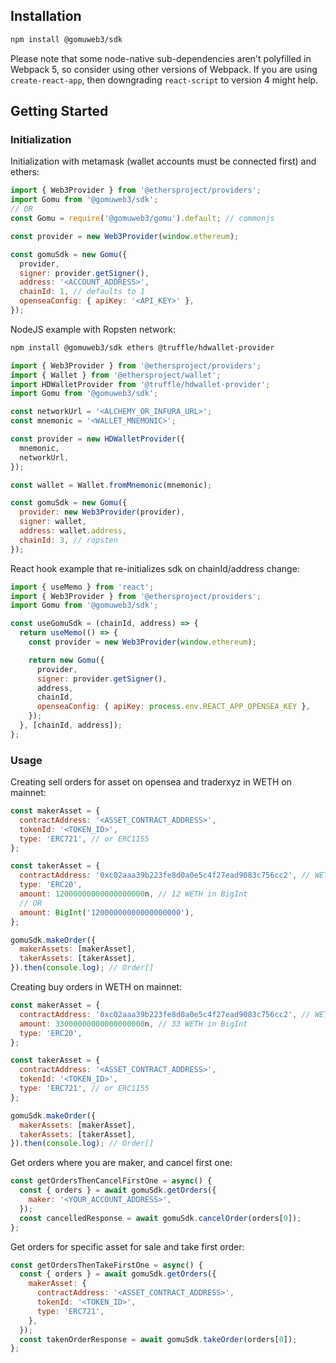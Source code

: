 ## Installation

```bash
npm install @gomuweb3/sdk
```

Please note that some node-native sub-dependencies aren't polyfilled in Webpack 5, so consider using other versions of Webpack. If you are using `create-react-app`, then downgrading `react-script` to version 4 might help.

## Getting Started

### Initialization

Initialization with metamask (wallet accounts must be connected first) and ethers:

```JavaScript
import { Web3Provider } from '@ethersproject/providers';
import Gomu from '@gomuweb3/sdk';
// OR
const Gomu = require('@gomuweb3/gomu').default; // commonjs

const provider = new Web3Provider(window.ethereum);

const gomuSdk = new Gomu({
  provider,
  signer: provider.getSigner(),
  address: '<ACCOUNT_ADDRESS>',
  chainId: 1, // defaults to 1
  openseaConfig: { apiKey: '<API_KEY>' },
});
```

NodeJS example with Ropsten network:

```bash
npm install @gomuweb3/sdk ethers @truffle/hdwallet-provider
```

```Javascript
import { Web3Provider } from '@ethersproject/providers';
import { Wallet } from '@ethersproject/wallet';
import HDWalletProvider from '@truffle/hdwallet-provider';
import Gomu from '@gomuweb3/sdk';

const networkUrl = '<ALCHEMY_OR_INFURA_URL>';
const mnemonic = '<WALLET_MNEMONIC>';

const provider = new HDWalletProvider({
  mnemonic,
  networkUrl,
});

const wallet = Wallet.fromMnemonic(mnemonic);

const gomuSdk = new Gomu({
  provider: new Web3Provider(provider),
  signer: wallet,
  address: wallet.address,
  chainId: 3, // ropsten
});
```

React hook example that re-initializes sdk on chainId/address change:

```JavaScript
import { useMemo } from 'react';
import { Web3Provider } from '@ethersproject/providers';
import Gomu from '@gomuweb3/sdk';

const useGomuSdk = (chainId, address) => {
  return useMemo(() => {
    const provider = new Web3Provider(window.ethereum);

    return new Gomu({
      provider,
      signer: provider.getSigner(),
      address,
      chainId,
      openseaConfig: { apiKey: process.env.REACT_APP_OPENSEA_KEY },
    });
  }, [chainId, address]);
};
```

### Usage

Creating sell orders for asset on opensea and traderxyz in WETH on mainnet:

```JavaScript
const makerAsset = {
  contractAddress: '<ASSET_CONTRACT_ADDRESS>',
  tokenId: '<TOKEN_ID>',
  type: 'ERC721', // or ERC1155
};

const takerAsset = {
  contractAddress: '0xc02aaa39b223fe8d0a0e5c4f27ead9083c756cc2', // WETH ERC20 Contract Address
  type: 'ERC20',
  amount: 12000000000000000000n, // 12 WETH in BigInt
  // OR
  amount: BigInt('12000000000000000000'),
};

gomuSdk.makeOrder({
  makerAssets: [makerAsset],
  takerAssets: [takerAsset],
}).then(console.log); // Order[]
```

Creating buy orders in WETH on mainnet:

```JavaScript
const makerAsset = {
  contractAddress: '0xc02aaa39b223fe8d0a0e5c4f27ead9083c756cc2', // WETH ERC20 Contract Address
  amount: 33000000000000000000n, // 33 WETH in BigInt
  type: 'ERC20',
};

const takerAsset = {
  contractAddress: '<ASSET_CONTRACT_ADDRESS>',
  tokenId: '<TOKEN_ID>',
  type: 'ERC721', // or ERC1155
};

gomuSdk.makeOrder({
  makerAssets: [makerAsset],
  takerAssets: [takerAsset],
}).then(console.log); // Order[]
```

Get orders where you are maker, and cancel first one:

```JavaScript
const getOrdersThenCancelFirstOne = async() {
  const { orders } = await gomuSdk.getOrders({
    maker: '<YOUR_ACCOUNT_ADDRESS>',
  });
  const cancelledResponse = await gomuSdk.cancelOrder(orders[0]);
};
```

Get orders for specific asset for sale and take first order:

```JavaScript
const getOrdersThenTakeFirstOne = async() {
  const { orders } = await gomuSdk.getOrders({
    makerAsset: {
      contractAddress: '<ASSET_CONTRACT_ADDRESS>',
      tokenId: '<TOKEN_ID>',
      type: 'ERC721',
    },
  });
  const takenOrderResponse = await gomuSdk.takeOrder(orders[0]);
};
```
